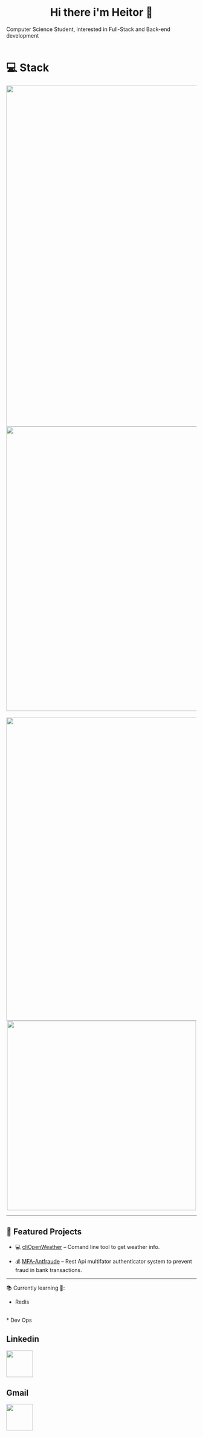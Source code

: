 <h1 align = "center"> Hi there i'm Heitor 👋 </h1>
Computer Science Student, interested in Full-Stack and Back-end development
<br>
<div><br>
<h1> 💻 Stack </h1>
<div align="center">
   <img src="https://skillicons.dev/icons?i=java,kotlin,bash,py,fastapi,nodejs,go,cpp,spring,redis" width="900"/>
 <br>
</div>
 
 <div align="center">
  <img src="https://skillicons.dev/icons?i=javascript,typescript,html,css,express,nextjs,tailwind,styledcomponents" width="750"/>
 </div>

 <br>

<div align="center">
  <img src="https://skillicons.dev/icons?i=mysql,postgres,mongodb,androidstudio,dynamodb,azure,aws,docker" width="800"/>
  <br>
  <img src="https://skillicons.dev/icons?i=vercel,git,arduino,postman,linux" width="500"/>
</div>

---

## 🚀 Featured Projects

- 💻 [cliOpenWeather](https://github.com/heitor-hsantos/cliOpenWeather) – Comand line tool to get weather info.

- 💰 [MFA-Antfraude](https://github.com/heitor-hsantos/antifraud) – Rest Api multifator authenticator system to prevent fraud in bank transactions.
  
---
 📚 Currently learning 🔎:
 <br>
* Redis
<br>
* Dev Ops

<h2>Linkedin</h2>
<div>
   <a href="https://www.linkedin.com/in/heitorhsantos/" target="_blank"><img src="https://skillicons.dev/icons?i=linkedin" width="70"/></a>
</div>
<h2>Gmail</h2>
<div>
   <a href="heitor.santos118@gmail.com" target="_blank"><img src="https://skillicons.dev/icons?i=gmail" width="70"/></a>
</div>
